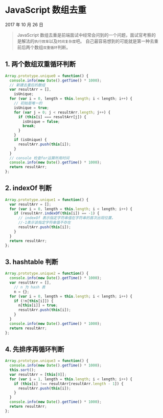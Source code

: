 # JavaScript 数组去重

2017 年 10 月 26 日

> JavaScript 数组去重是前端面试中经常会问到的一个问题，面试官考察的是解法的`执行效率`以及`时间复杂度`吧。
> 自己最容易想到的可能就是第一种去重前后两个数组`双重循环`判断。

## 1. 两个数组双重循环判断

```javascript
Array.prototype.unique0 = function() {
  console.info(new Date().getTime() * 1000);
  // 新建去重后的数组
  var resultArr = [],
    isUnique;
  for (var i = 0, length = this.length; i < length; i++) {
    // 初始是唯一的
    isUnique = true;
    for (var j = 0; j < resultArr.length; j++) {
      if (this[i] === resultArr[j]) {
        isUnique = false;
        break;
      }
    }
    if (isUnique) {
      resultArr.push(this[i]);
    }
  }
  // console 检查for运算所用时间
  console.info(new Date().getTime() * 1000);
  return resultArr;
};
```

## 2. indexOf 判断

```javascript
Array.prototype.unique1 = function() {
  var resultArr = [];
  for (var i = 0, length = this.length; i < length; i++) {
    if (resultArr.indexOf(this[i]) == -1) {
      // indexOf 表示指定字符串值在字符串的首次出现位置，
      //-1表示该指定字符串值不存在
      resultArr.push(this[i]);
    }
  }
  return resultArr;
};
```

## 3. hashtable 判断

```javascript
Array.prototype.unique2 = function() {
  console.info(new Date().getTime() * 1000);
  var resultArr = [],
    // n 为 hash 表
    n = {};
  for (var i = 0, length = this.length; i < length; i++) {
    if (!n[this[i]]) {
      n[this[i]] = true;
      resultArr.push(this[i]);
    }
  }
  console.info(new Date().getTime() * 1000);
  return resultArr;
};
```

## 4. 先排序再循环判断

```javascript
Array.prototype.unique3 = function() {
  console.info(new Date().getTime() * 1000);
  this.sort();
  var resultArr = [this[0]];
  for (var i = 1, length = this.length; i < length; i++) {
    if (this[i] !== resultArr[resultArr.length - 1]) {
      resultArr.push(this[i]);
    }
  }
  console.info(new Date().getTime() * 1000);
  return resultArr;
};
```